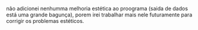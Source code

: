 não adicionei nenhumma melhoria estética ao proograma (saida de dados está uma grande bagunça), porem irei trabalhar mais nele futuramente para corrigir os problemas estéticos.
